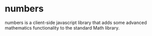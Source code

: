 numbers
=======

numbers is a client-side javascript library that adds some advanced mathematics functionality to the standard Math library.
